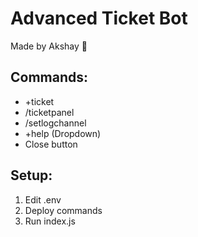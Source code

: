 # Advanced Ticket Bot

Made by Akshay 🚀

## Commands:
- +ticket
- /ticketpanel
- /setlogchannel
- +help (Dropdown)
- Close button

## Setup:
1. Edit .env
2. Deploy commands
3. Run index.js
